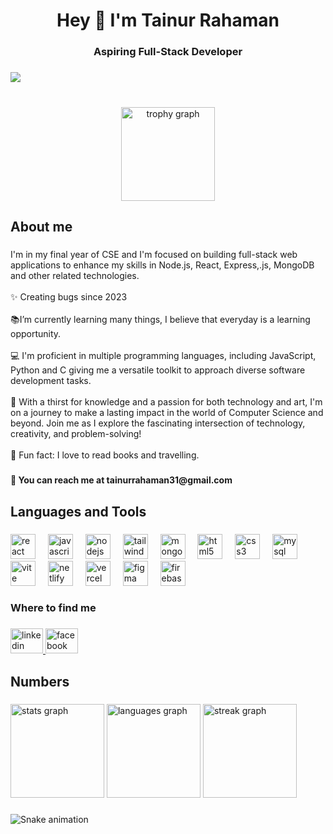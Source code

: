 <h1 align="center">Hey 👋 I'm Tainur Rahaman</h1>

###

<h3 align="center">Aspiring Full-Stack Developer</h3>

###

<div align="left">
  <img src="https://visitor-badge.laobi.icu/badge?page_id=tainurrahaman.tainurrahaman&left_text=Profile%20Views"  />
</div>

###

<br clear="both">

<div align="center">
  <img src="https://github-profile-trophy.vercel.app?username=tainurrahaman&theme=dracula&column=-1&row=1&margin-w=8&margin-h=8&no-bg=false&no-frame=false&order=4" height="150" alt="trophy graph"  />
</div>

###

<h2 align="left">About me</h2>

###

<p align="left">I'm in my final year of CSE and I'm focused on building full-stack web applications to enhance my skills in Node.js, React, Express,.js, MongoDB and other related technologies.<br><br>✨ Creating bugs since 2023<br><br>📚I’m currently learning many things, I believe that everyday is a learning opportunity.<br><br>💻 I'm proficient in multiple programming languages, including JavaScript, Python and C giving me a versatile toolkit to approach diverse software development tasks.<br><br>🚀 With a thirst for knowledge and a passion for both technology and art, I'm on a journey to make a lasting impact in the world of Computer Science and beyond. Join me as I explore the fascinating intersection of technology, creativity, and problem-solving!<br><br>🎲 Fun fact:  I love to read books and travelling.</p>

###

<h4 align="left">🌱 You can reach me at tainurrahaman31@gmail.com</h4>

###

<h2 align="left">Languages and Tools</h2>

###

<div align="left">
  <img src="https://cdn.jsdelivr.net/gh/devicons/devicon/icons/react/react-original.svg" height="40" alt="react logo"  />
  <img width="12" />
  <img src="https://cdn.jsdelivr.net/gh/devicons/devicon/icons/javascript/javascript-original.svg" height="40" alt="javascript logo"  />
  <img width="12" />
  <img src="https://cdn.simpleicons.org/nodedotjs/339933" height="40" alt="nodejs logo"  />
  <img width="12" />
  <img src="https://cdn.simpleicons.org/tailwindcss/06B6D4" height="40" alt="tailwindcss logo"  />
  <img width="12" />
  <img src="https://skillicons.dev/icons?i=mongodb" height="40" alt="mongodb logo"  />
  <img width="12" />
  <img src="https://cdn.simpleicons.org/html5/E34F26" height="40" alt="html5 logo"  />
  <img width="12" />
  <img src="https://cdn.simpleicons.org/css3/1572B6" height="40" alt="css3 logo"  />
  <img width="12" />
  <img src="https://cdn.simpleicons.org/mysql/4479A1" height="40" alt="mysql logo"  />
  <img width="12" />
  <img src="https://skillicons.dev/icons?i=vite" height="40" alt="vite logo"  />
  <img width="12" />
  <img src="https://cdn.simpleicons.org/netlify/00C7B7" height="40" alt="netlify logo"  />
  <img width="12" />
  <img src="https://cdn.simpleicons.org/vercel/000000" height="40" alt="vercel logo"  />
  <img width="12" />
  <img src="https://cdn.jsdelivr.net/gh/devicons/devicon/icons/figma/figma-original.svg" height="40" alt="figma logo"  />
  <img width="12" />
  <img src="https://cdn.jsdelivr.net/gh/devicons/devicon/icons/firebase/firebase-plain.svg" height="40" alt="firebase logo"  />
</div>

###

<h3 align="left">Where to find me</h3>

###

<div align="left">
  <a href="https://www.linkedin.com/in/tainur/" target="_blank">
    <img src="https://raw.githubusercontent.com/maurodesouza/profile-readme-generator/master/src/assets/icons/social/linkedin/default.svg" width="52" height="40" alt="linkedin logo"  />
  </a>
  <a href="https://www.facebook.com/tainur.rahaman.98" target="_blank">
    <img src="https://raw.githubusercontent.com/maurodesouza/profile-readme-generator/master/src/assets/icons/social/facebook/default.svg" width="52" height="40" alt="facebook logo"  />
  </a>
</div>

###

<h2 align="left">Numbers</h2>

###

<div align="left">
  <img src="https://github-readme-stats.vercel.app/api?username=tainurrahaman&hide_title=false&hide_rank=false&show_icons=true&include_all_commits=true&count_private=true&disable_animations=false&theme=dracula&locale=en&hide_border=false&order=1" height="150" alt="stats graph"  />
  <img src="https://github-readme-stats.vercel.app/api/top-langs?username=tainurrahaman&locale=en&hide_title=false&layout=compact&card_width=320&langs_count=10&theme=dark&hide_border=false&order=2" height="150" alt="languages graph"  />
  <img src="https://streak-stats.demolab.com?user=tainurrahaman&locale=en&mode=daily&theme=dracula&hide_border=false&border_radius=5&order=3" height="150" alt="streak graph"  />
</div>

###

<img src="https://raw.githubusercontent.com/tainurrahaman/tainurrahaman/output/snake.svg" alt="Snake animation" />

###
